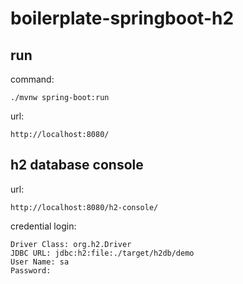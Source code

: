 # boilerplate-springboot-h2

## run
command:
```
./mvnw spring-boot:run
```
url:
```
http://localhost:8080/
```

## h2 database console
url:
```
http://localhost:8080/h2-console/
```
credential login:
```
Driver Class: org.h2.Driver
JDBC URL: jdbc:h2:file:./target/h2db/demo
User Name: sa
Password: 
```
